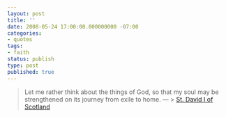 ```yaml
---
layout: post
title: ''
date: 2008-05-24 17:00:00.000000000 -07:00
categories:
- quotes
tags:
- faith
status: publish
type: post
published: true
---
```

> Let me rather think about the things of God, so that my soul may be strengthened on its journey from exile to home.
&mdash; >
		[St. David I of Scotland](http://www.catholic.org/saints/saint.php?saint_id=5790)
